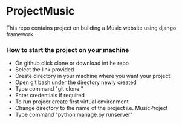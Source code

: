 # ProjectMusic
This repo contains project on building a Music website using django framework.

<h3>How to start the project on your machine</h3>

* On github click clone or download int he repo
* Select the link provided
* Create directory in your machine where you want your project
* Open git bash under the directory newly created
* Type command "git clone <url of the project>"
* Enter credentials if required
* To run projecr create first virtual environment
* Change directory to the name of the project i.e. MusicProject
* Type command "python manage.py runserver"
